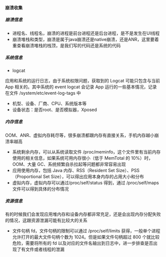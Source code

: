 #### 崩溃收集

##### 崩溃信息

* 进程名、线程名，崩溃的进程是前台进程还是后台进程，是不是发生在UI线程
* 崩溃堆栈和类型，崩溃是属于java崩溃还是native崩溃，还是ANR，这里要着重查看崩溃堆栈的栈顶，是我们写的代码还是系统的代码

##### 系统信息

* logcat

应用和系统的运行日志，由于系统权限问题，获取到的 Logcat 可能只包含与当前 App 相关的。其中系统的 event logcat 会记录 App 运行的一些基本情况，记录在文件 /system/etc/event-log-tags 中



* 机型、设备、厂商、CPU、系统版本等
* 设备状态：是否root、是否模拟器，Xposed

##### 内存信息

OOM、ANR、虚拟内存耗尽等，很多崩溃都跟内存有直接关系，手机内存越小崩溃率越高

* 系统剩余内存，可以从系统读取文件 /proc/meminfo，这个文件里有当前内存使用的相关信息，如果系统可用内存很小（低于 MemTotal 的 10%）时，OOM、大量 GC、系统频繁自杀拉起等问题都非常容易出现
* 应用使用内存，包括 Java 内存、RSS（Resident Set Size）、PSS（Proportional Set Size），可以得出应用本身内存的占用大小和分布
* 虚拟内存，虚拟内存可以通过/proc/self/status 得到，通过 /proc/self/maps 文件可以得到具体的分布情况

##### 资源信息

有的时候我们会发现应用堆内存和设备内存都非常充足，还是会出现内存分配失败的情况，这跟资源泄漏可能有比较大的关系

* 文件句柄 fd，文件句柄的限制可以通过 /proc/self/limits 获得，一般单个进程允许打开的最大文件句柄个数为 1024。但是如果文件句柄超过 800 个就比较危险，需要将所有的 fd 以及对应的文件名输出到日志中，进一步排查是否出现了有文件或者线程的泄漏